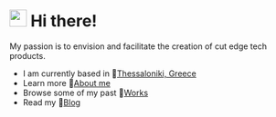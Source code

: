 <h1><img src="https://media.giphy.com/media/hvRJCLFzcasrR4ia7z/giphy.gif" width="30"> Hi there!</h1> 
<p>My passion is to envision and facilitate the creation of cut edge tech products.</p>

-  I am currently based in 📍[Thessaloniki, Greece](https://goo.gl/maps/W5Hchwq6Ri1MevUj9)
-  Learn more :man:[About me](https://www.ntemposd.me/about)
-  Browse some of my past :wrench:[Works](https://www.ntemposd.me/works)
-  Read my :book:[Blog](https://www.ntemposd.me/blog)
